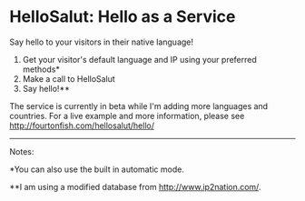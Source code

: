 HelloSalut: Hello as a Service
==============================

Say hello to your visitors in their native language!

1. Get your visitor's default language and IP using your preferred methods*
2. Make a call to HelloSalut
3. Say hello!**

The service is currently in beta while I'm adding more languages and countries. For a live example and more information, please see http://fourtonfish.com/hellosalut/hello/

***

Notes:

*You can also use the built in automatic mode.

**I am using a modified database from http://www.ip2nation.com/.
